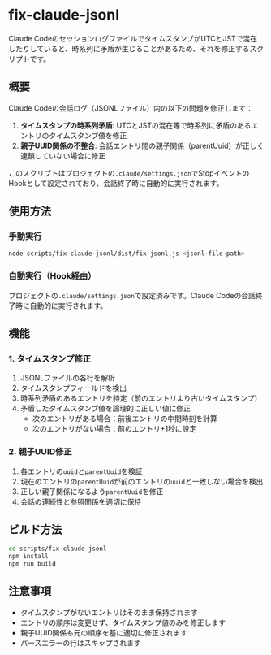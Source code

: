 # fix-claude-jsonl

Claude CodeのセッションログファイルでタイムスタンプがUTCとJSTで混在したりしていると、時系列に矛盾が生じることがあるため、それを修正するスクリプトです。

## 概要

Claude Codeの会話ログ（JSONLファイル）内の以下の問題を修正します：

1. **タイムスタンプの時系列矛盾**: UTCとJSTの混在等で時系列に矛盾のあるエントリのタイムスタンプ値を修正
2. **親子UUID関係の不整合**: 会話エントリ間の親子関係（parentUuid）が正しく連鎖していない場合に修正

このスクリプトはプロジェクトの`.claude/settings.json`でStopイベントのHookとして設定されており、会話終了時に自動的に実行されます。

## 使用方法

### 手動実行
```bash
node scripts/fix-claude-jsonl/dist/fix-jsonl.js <jsonl-file-path>
```

### 自動実行（Hook経由）
プロジェクトの`.claude/settings.json`で設定済みです。Claude Codeの会話終了時に自動的に実行されます。

## 機能

### 1. タイムスタンプ修正
1. JSONLファイルの各行を解析
2. タイムスタンプフィールドを検出
3. 時系列矛盾のあるエントリを特定（前のエントリより古いタイムスタンプ）
4. 矛盾したタイムスタンプ値を論理的に正しい値に修正
   - 次のエントリがある場合：前後エントリの中間時刻を計算
   - 次のエントリがない場合：前のエントリ+1秒に設定

### 2. 親子UUID修正
1. 各エントリの`uuid`と`parentUuid`を検証
2. 現在のエントリの`parentUuid`が前のエントリの`uuid`と一致しない場合を検出
3. 正しい親子関係になるよう`parentUuid`を修正
4. 会話の連続性と参照関係を適切に保持

## ビルド方法

```bash
cd scripts/fix-claude-jsonl
npm install
npm run build
```

## 注意事項

- タイムスタンプがないエントリはそのまま保持されます
- エントリの順序は変更せず、タイムスタンプ値のみを修正します
- 親子UUID関係も元の順序を基に適切に修正されます
- パースエラーの行はスキップされます